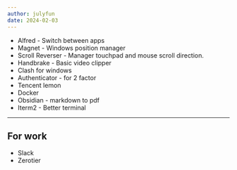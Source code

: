 ```yaml
---
author: julyfun
date: 2024-02-03
---
```


* Alfred - Switch between apps
* Magnet - Windows position manager
* Scroll Reverser - Manager touchpad and mouse scroll direction.
* Handbrake - Basic video clipper
* Clash for windows
* Authenticator - for 2 factor
* Tencent lemon
* Docker
* Obsidian - markdown to pdf
* Iterm2 - Better terminal

---

## For work

* Slack
* Zerotier

